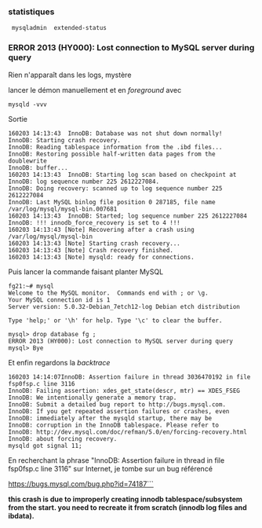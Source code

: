 ### statistiques 

```
 mysqladmin  extended-status
 ```

### ERROR 2013 (HY000): Lost connection to MySQL server during query 

Rien n'apparaît dans les logs, mystère

lancer le démon manuellement et en *foreground* avec
```
mysqld -vvv
```
Sortie
```
160203 14:13:43  InnoDB: Database was not shut down normally!
InnoDB: Starting crash recovery.
InnoDB: Reading tablespace information from the .ibd files...
InnoDB: Restoring possible half-written data pages from the doublewrite
InnoDB: buffer...
160203 14:13:43  InnoDB: Starting log scan based on checkpoint at
InnoDB: log sequence number 225 2612227084.
InnoDB: Doing recovery: scanned up to log sequence number 225 2612227084
InnoDB: Last MySQL binlog file position 0 287185, file name /var/log/mysql/mysql-bin.007681
160203 14:13:43  InnoDB: Started; log sequence number 225 2612227084
InnoDB: !!! innodb_force_recovery is set to 4 !!!
160203 14:13:43 [Note] Recovering after a crash using /var/log/mysql/mysql-bin
160203 14:13:43 [Note] Starting crash recovery...
160203 14:13:43 [Note] Crash recovery finished.
160203 14:13:43 [Note] mysqld: ready for connections.
```
Puis lancer la commande faisant planter MySQL
```
fg21:~# mysql
Welcome to the MySQL monitor.  Commands end with ; or \g.
Your MySQL connection id is 1
Server version: 5.0.32-Debian_7etch12-log Debian etch distribution

Type 'help;' or '\h' for help. Type '\c' to clear the buffer.

mysql> drop database fg ;
ERROR 2013 (HY000): Lost connection to MySQL server during query
mysql> Bye
```
Et enfin regardons la *backtrace*
```
160203 14:14:07InnoDB: Assertion failure in thread 3036470192 in file fsp0fsp.c line 3116
InnoDB: Failing assertion: xdes_get_state(descr, mtr) == XDES_FSEG
InnoDB: We intentionally generate a memory trap.
InnoDB: Submit a detailed bug report to http://bugs.mysql.com.
InnoDB: If you get repeated assertion failures or crashes, even
InnoDB: immediately after the mysqld startup, there may be
InnoDB: corruption in the InnoDB tablespace. Please refer to
InnoDB: http://dev.mysql.com/doc/refman/5.0/en/forcing-recovery.html
InnoDB: about forcing recovery.
mysqld got signal 11;
```
En recherchant la phrase "InnoDB: Assertion failure in thread  in file fsp0fsp.c line 3116" sur Internet, je tombe sur un bug référencé 

https://bugs.mysql.com/bug.php?id=74187```

**this crash is due to improperly creating innodb tablespace/subsystem from the start.  you need to recreate it from scratch (innodb log files and ibdata).**


